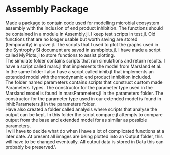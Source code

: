 # Assembly Package
Made a package to contain code used for modelling microbial ecosystem assembly with the inclusion of end product inhibition.
The functions should be contained in a module in Assembly.jl.
I keep test scripts in test.jl.
Old functions that are no longer usable but worth saving are stored (temporarily) in grave.jl.
The scripts that I used to plot the graphs used in the Syntrophy SI document are saved in asmbplots.jl.
I have made a script called MyPlots.jl to store functions to assist plotting.\
The simulate folder contains scripts that run simulations and return results.
I have a script called mars.jl that implements the model from Marsland et al.
In the same folder I also have a script called inhib.jl that implements an extended model with thermodynamic end product inhibition included.\
The folder named parameters contains scripts that construct custom made Parameters Types.
The constructor for the parameter type used in the Marsland model is found in marsParameters.jl in the parameters folder.
The constructor for the parameter type used in our extended model is found in inhibParameters.jl in the parameters folder.\
Have also created a folder called analysis where scripts that analyse the output can be kept.
In this folder the script compare.jl attempts to compare output from the base and extended model for as similar as possible parameters.\
I will have to decide what do when I have a lot of complicated functions at a later date.
At present all images are being plotted into an Output folder, this will have to be changed eventually.
All output data is stored in Data this can probably be preserved.\
